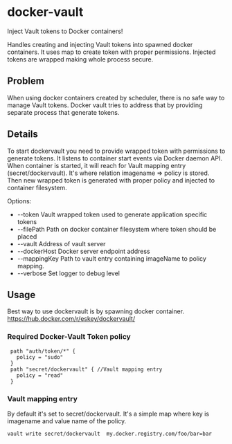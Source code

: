 # docker-vault

Inject Vault tokens to Docker containers!

Handles creating and injecting Vault tokens into spawned docker containers. It uses map to create token with proper permissions. Injected tokens are wrapped making whole process secure.

## Problem
When using docker containers created by scheduler, there is no safe way to manage Vault tokens. Docker vault tries to address that by providing separate process that generate tokens.

## Details

To start dockervault you need to provide wrapped token with permissions to generate tokens. It listens to container start events via Docker daemon API. When container is started, it will reach for Vault mapping entry (secret/dockervault). It's where relation imagename => policy is stored. Then new wrapped token is generated with proper policy and injected to container filesystem.

Options:
* --token Vault wrapped token used to generate application specific tokens
* --filePath Path on docker container filesystem where token should be placed
* --vault Address of vault server
* --dockerHost Docker server endpoint address
* --mappingKey Path to vault entry containing imageName to policy mapping.
* --verbose Set logger to debug level

## Usage

Best way to use dockervault is by spawning docker container. https://hub.docker.com/r/eskey/dockervault/

### Required Docker-Vault Token policy
```
 path "auth/token/*" {
   policy = "sudo"
 }
 path "secret/dockervault" { //Vault mapping entry
   policy = "read"
 }
```

### Vault mapping entry
By default it's set to secret/dockervault. It's a simple map where key is imagename and value name of the policy. 
```
vault write secret/dockervault  my.docker.registry.com/foo/bar=bar
```

